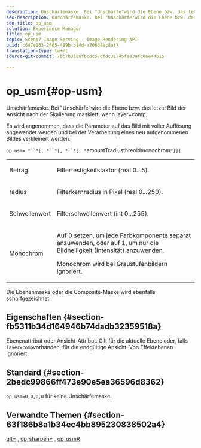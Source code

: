 ```yaml
---
description: Unschärfemaske. Bei "Unschärfe"wird die Ebene bzw. das letzte Bild der Ansicht nach der Skalierung maskiert, wenn layer=comp.
seo-description: Unschärfemaske. Bei "Unschärfe"wird die Ebene bzw. das letzte Bild der Ansicht nach der Skalierung maskiert, wenn layer=comp.
seo-title: op_usm
solution: Experience Manager
title: op_usm
topic: Scene7 Image Serving - Image Rendering API
uuid: c647e063-2405-489b-b14d-a70638ac8af7
translation-type: tm+mt
source-git-commit: 7bc7b3a86fbcdc57cfdc31745fae3afc06e44b15

---
```



# op_usm{#op-usm}

Unschärfemaske. Bei &quot;Unschärfe&quot;wird die Ebene bzw. das letzte Bild der Ansicht nach der Skalierung maskiert, wenn layer=comp.

Es wird angenommen, dass die Parameter auf das Bild mit voller Auflösung angewendet werden und bei der Verarbeitung eines neu aufgenommenen Bildes verkleinert werden.

`op_usm= *``*[, *``*[, *``*[, *`amountTradiusthreoldmonochrom`*]]]`

<table id="simpletable_0697E3BCB45F41C494D93A6017ADD2BF"> 
 <tr class="strow"> 
  <td class="stentry"> <p><span class="codeph"><span class="varname"> Betrag</span></span> </p></td> 
  <td class="stentry"> <p>Filterfestigkeitsfaktor (real 0...5). </p></td> 
 </tr> 
 <tr class="strow"> 
  <td class="stentry"> <p><span class="codeph"><span class="varname"> radius</span></span> </p></td> 
  <td class="stentry"> <p>Filterkernradius in Pixel (real 0...250). </p></td> 
 </tr> 
 <tr class="strow"> 
  <td class="stentry"> <p><span class="codeph"><span class="varname"> Schwellenwert</span></span> </p></td> 
  <td class="stentry"> <p>Filterschwellenwert (int 0...255). </p></td> 
 </tr> 
 <tr class="strow"> 
  <td class="stentry"> <p><span class="codeph"><span class="varname"> Monochrom</span></span> </p></td> 
  <td class="stentry"> <p>Auf 0 setzen, um jede Farbkomponente separat anzuwenden, oder auf 1, um nur die Bildhelligkeit (Intensität) anzuwenden. </p> <p> <span class="codeph"><span class="varname"> Monochrom</span></span> wird bei Graustufenbildern ignoriert. </p></td> 
 </tr> 
</table>

Die Ebenenmaske oder die Composite-Maske wird ebenfalls scharfgezeichnet.

## Eigenschaften {#section-fb5311b34d164946b74dadb32359518a}

Ebenenattribut oder Ansicht-Attribut. Gilt für die aktuelle Ebene oder, falls `layer=comp`vorhanden, für die endgültige Ansicht. Von Effektebenen ignoriert.

## Standard {#section-2bedc99866ff473e90e5ea36596d8362}

`op_usm=0,0,0,0` für keine Unschärfemaske.

## Verwandte Themen {#section-63f186b8a1b34ec4bb895230838502a4}

[qlt=](../../../../../is-api/http-ref/image-serving-api-ref/c-http-protocol-reference/c-command-reference/r-is-http-qlt.md#reference-f69ed0758c784b0385d979820546d352) , [op_sharpen=](../../../../../is-api/http-ref/image-serving-api-ref/c-http-protocol-reference/c-command-reference/r-op-sharpen.md#reference-c32573230c6140f883efdaa201ea8541) , [op_usmR](../../../../../is-api/http-ref/image-serving-api-ref/c-http-protocol-reference/c-command-reference/r-op-usmr.md#reference-c0168bc1e3a24370883670c09bcb0fef)
